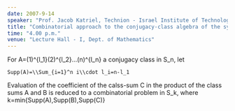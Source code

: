 ```yaml
---
date: 2007-9-14
speaker: "Prof. Jacob Katriel, Technion - Israel Institute of Technology, Haifa"
title: "Combinatorial approach to the conjugacy-class algebra of the symmetric group"
time: "4.00 p.m." 
venue: "Lecture Hall - I, Dept. of Mathematics"
---
```

For A=(1)^{l_1}(2)^{l_2}...(n)^{l_n} a conjugacy class in S_n, let


	Supp(A)=\\Sum_{i=1}^n i\\cdot l_i=n-l_1


Evaluation of the coefficient of the calss-sum C in the product of the 
class sums A and B is reduced to a combinatorial problem in S_k, where 
k=min{Supp(A),Supp(B),Supp(C)}
